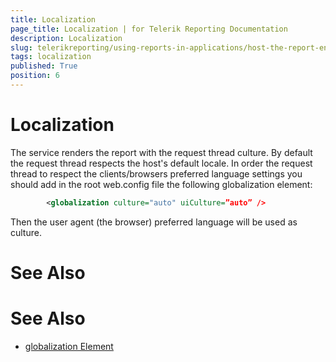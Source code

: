 ```yaml
---
title: Localization
page_title: Localization | for Telerik Reporting Documentation
description: Localization
slug: telerikreporting/using-reports-in-applications/host-the-report-engine-remotely/telerik-reporting-rest-services/localization
tags: localization
published: True
position: 6
---
```


# Localization



The service renders the report with the request thread culture.         By default the request thread respects the host's default locale.         In order the request thread to respect the clients/browsers preferred language settings you should add in the root web.config file         the following globalization element:       

	
````xml
        <globalization culture="auto" uiCulture=”auto” />
````



Then the user agent (the browser) preferred language will be used as culture.       



# See Also


# See Also

 * [globalization Element](http://msdn.microsoft.com/en-us/library/hy4kkhe0(v=vs.85).aspx)
